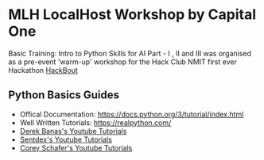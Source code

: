 # MLH LocalHost Workshop by Capital One

Basic Training: Intro to Python Skills for AI Part - I , II and III was organised as a pre-event 'warm-up' workshop for the Hack Club NMIT first ever Hackathon [HackBout](https://www.hackbout.tech)

## Python Basics Guides

- Offical Documentation: https://docs.python.org/3/tutorial/index.html
- Well Written Tutorials: https://realpython.com/
- [Derek Banas's Youtube Tutorials](https://www.youtube.com/watch?v=nwjAHQERL08&list=PLGLfVvz_LVvTn3cK5e6LjhgGiSeVlIRwt)
- [Sentdex's Youtube Tutorials](https://www.youtube.com/watch?v=eXBD2bB9-RA&list=PLQVvvaa0QuDeAams7fkdcwOGBpGdHpXln)
- [Corey Schafer's Youtube Tutorials](https://www.youtube.com/watch?v=YYXdXT2l-Gg&list=PL-osiE80TeTt2d9bfVyTiXJA-UTHn6WwU)
